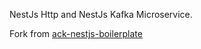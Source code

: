 NestJs Http and NestJs Kafka Microservice.

Fork from [ack-nestjs-boilerplate](https://github.com/andrechristikan/ack-nestjs-boilerplate.git)